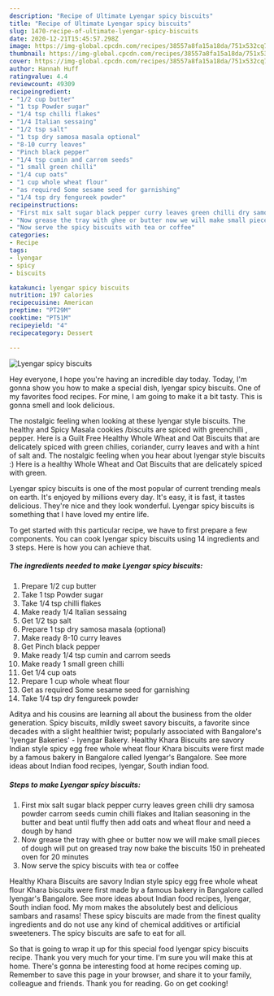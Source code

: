 ```yaml
---
description: "Recipe of Ultimate Lyengar spicy biscuits"
title: "Recipe of Ultimate Lyengar spicy biscuits"
slug: 1470-recipe-of-ultimate-lyengar-spicy-biscuits
date: 2020-12-21T15:45:57.298Z
image: https://img-global.cpcdn.com/recipes/38557a8fa15a18da/751x532cq70/lyengar-spicy-biscuits-recipe-main-photo.jpg
thumbnail: https://img-global.cpcdn.com/recipes/38557a8fa15a18da/751x532cq70/lyengar-spicy-biscuits-recipe-main-photo.jpg
cover: https://img-global.cpcdn.com/recipes/38557a8fa15a18da/751x532cq70/lyengar-spicy-biscuits-recipe-main-photo.jpg
author: Hannah Huff
ratingvalue: 4.4
reviewcount: 49309
recipeingredient:
- "1/2 cup butter"
- "1 tsp Powder sugar"
- "1/4 tsp chilli flakes"
- "1/4 Italian sessaing"
- "1/2 tsp salt"
- "1 tsp dry samosa masala optional"
- "8-10 curry leaves"
- "Pinch black pepper"
- "1/4 tsp cumin and carrom seeds"
- "1 small green chilli"
- "1/4 cup oats"
- "1 cup whole wheat flour"
- "as required Some sesame seed for garnishing"
- "1/4 tsp dry fengureek powder"
recipeinstructions:
- "First mix salt sugar black pepper curry leaves green chilli dry samosa powder carrom seeds cumin chilli flakes and Italian seasoning in the butter and beat until fluffy then add oats and wheat flour and need a dough by hand"
- "Now grease the tray with ghee or butter now we will make small pieces of dough will put on greased tray now bake the biscuits 150 in preheated oven for 20 minutes"
- "Now serve the spicy biscuits with tea or coffee"
categories:
- Recipe
tags:
- lyengar
- spicy
- biscuits

katakunci: lyengar spicy biscuits 
nutrition: 197 calories
recipecuisine: American
preptime: "PT29M"
cooktime: "PT51M"
recipeyield: "4"
recipecategory: Dessert

---
```



![Lyengar spicy biscuits](https://img-global.cpcdn.com/recipes/38557a8fa15a18da/751x532cq70/lyengar-spicy-biscuits-recipe-main-photo.jpg)

Hey everyone, I hope you're having an incredible day today. Today, I'm gonna show you how to make a special dish, lyengar spicy biscuits. One of my favorites food recipes. For mine, I am going to make it a bit tasty. This is gonna smell and look delicious.

The nostalgic feeling when looking at these Iyengar style biscuits. The healthy and Spicy Masala cookies /biscuits are spiced with greenchilli , pepper. Here is a Guilt Free Healthy Whole Wheat and Oat Biscuits that are delicately spiced with green chilies, coriander, curry leaves and with a hint of salt and. The nostalgic feeling when you hear about Iyengar style biscuits :) Here is a healthy Whole Wheat and Oat Biscuits that are delicately spiced with green.

Lyengar spicy biscuits is one of the most popular of current trending meals on earth. It's enjoyed by millions every day. It's easy, it is fast, it tastes delicious. They're nice and they look wonderful. Lyengar spicy biscuits is something that I have loved my entire life.


To get started with this particular recipe, we have to first prepare a few components. You can cook lyengar spicy biscuits using 14 ingredients and 3 steps. Here is how you can achieve that.

<!--inarticleads1-->

##### The ingredients needed to make Lyengar spicy biscuits:

1. Prepare 1/2 cup butter
1. Take 1 tsp Powder sugar
1. Take 1/4 tsp chilli flakes
1. Make ready 1/4 Italian sessaing
1. Get 1/2 tsp salt
1. Prepare 1 tsp dry samosa masala (optional)
1. Make ready 8-10 curry leaves
1. Get Pinch black pepper
1. Make ready 1/4 tsp cumin and carrom seeds
1. Make ready 1 small green chilli
1. Get 1/4 cup oats
1. Prepare 1 cup whole wheat flour
1. Get as required Some sesame seed for garnishing
1. Take 1/4 tsp dry fengureek powder


Aditya and his cousins are learning all about the business from the older generation. Spicy biscuits, mildly sweet savory biscuits, a favorite since decades with a slight healthier twist; popularly associated with Bangalore&#39;s &#39;Iyengar Bakeries&#39; - Iyengar Bakery. Healthy Khara Biscuits are savory Indian style spicy egg free whole wheat flour Khara biscuits were first made by a famous bakery in Bangalore called Iyengar&#39;s Bangalore. See more ideas about Indian food recipes, Iyengar, South indian food. 

<!--inarticleads2-->

##### Steps to make Lyengar spicy biscuits:

1. First mix salt sugar black pepper curry leaves green chilli dry samosa powder carrom seeds cumin chilli flakes and Italian seasoning in the butter and beat until fluffy then add oats and wheat flour and need a dough by hand
1. Now grease the tray with ghee or butter now we will make small pieces of dough will put on greased tray now bake the biscuits 150 in preheated oven for 20 minutes
1. Now serve the spicy biscuits with tea or coffee


Healthy Khara Biscuits are savory Indian style spicy egg free whole wheat flour Khara biscuits were first made by a famous bakery in Bangalore called Iyengar&#39;s Bangalore. See more ideas about Indian food recipes, Iyengar, South indian food. My mom makes the absolutely best and delicious sambars and rasams! These spicy biscuits are made from the finest quality ingredients and do not use any kind of chemical additives or artificial sweeteners. The spicy biscuits are safe to eat for all. 

So that is going to wrap it up for this special food lyengar spicy biscuits recipe. Thank you very much for your time. I'm sure you will make this at home. There's gonna be interesting food at home recipes coming up. Remember to save this page in your browser, and share it to your family, colleague and friends. Thank you for reading. Go on get cooking!
